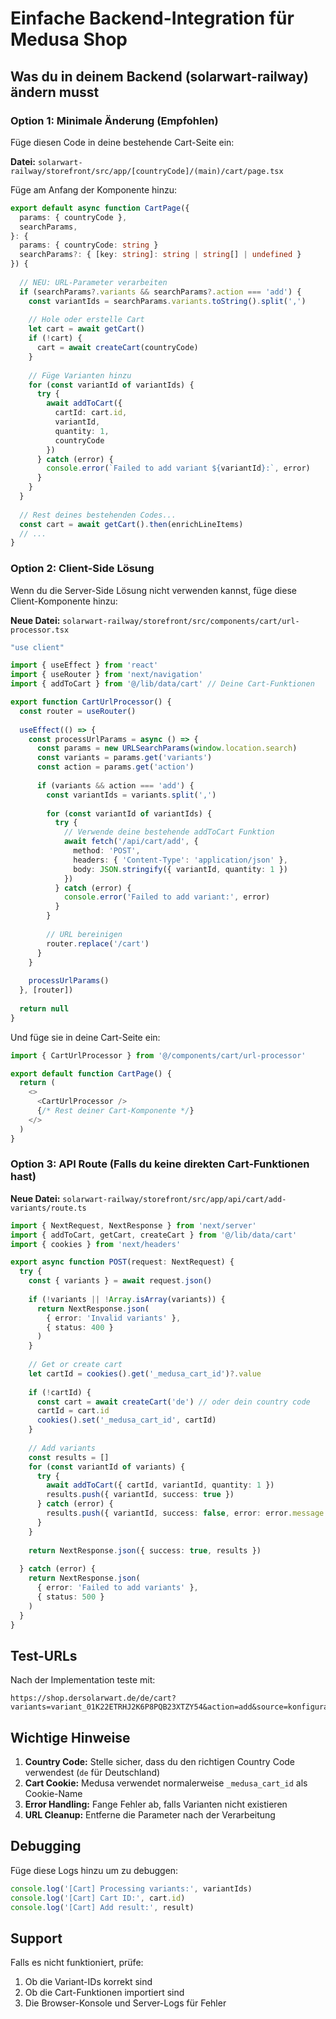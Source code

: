 # Einfache Backend-Integration für Medusa Shop

## Was du in deinem Backend (solarwart-railway) ändern musst

### Option 1: Minimale Änderung (Empfohlen)

Füge diesen Code in deine bestehende Cart-Seite ein:

**Datei:** `solarwart-railway/storefront/src/app/[countryCode]/(main)/cart/page.tsx`

Füge am Anfang der Komponente hinzu:

```typescript
export default async function CartPage({
  params: { countryCode },
  searchParams,
}: {
  params: { countryCode: string }
  searchParams?: { [key: string]: string | string[] | undefined }
}) {
  
  // NEU: URL-Parameter verarbeiten
  if (searchParams?.variants && searchParams?.action === 'add') {
    const variantIds = searchParams.variants.toString().split(',')
    
    // Hole oder erstelle Cart
    let cart = await getCart()
    if (!cart) {
      cart = await createCart(countryCode)
    }
    
    // Füge Varianten hinzu
    for (const variantId of variantIds) {
      try {
        await addToCart({
          cartId: cart.id,
          variantId,
          quantity: 1,
          countryCode
        })
      } catch (error) {
        console.error(`Failed to add variant ${variantId}:`, error)
      }
    }
  }
  
  // Rest deines bestehenden Codes...
  const cart = await getCart().then(enrichLineItems)
  // ...
}
```

### Option 2: Client-Side Lösung

Wenn du die Server-Side Lösung nicht verwenden kannst, füge diese Client-Komponente hinzu:

**Neue Datei:** `solarwart-railway/storefront/src/components/cart/url-processor.tsx`

```typescript
"use client"

import { useEffect } from 'react'
import { useRouter } from 'next/navigation'
import { addToCart } from '@/lib/data/cart' // Deine Cart-Funktionen

export function CartUrlProcessor() {
  const router = useRouter()
  
  useEffect(() => {
    const processUrlParams = async () => {
      const params = new URLSearchParams(window.location.search)
      const variants = params.get('variants')
      const action = params.get('action')
      
      if (variants && action === 'add') {
        const variantIds = variants.split(',')
        
        for (const variantId of variantIds) {
          try {
            // Verwende deine bestehende addToCart Funktion
            await fetch('/api/cart/add', {
              method: 'POST',
              headers: { 'Content-Type': 'application/json' },
              body: JSON.stringify({ variantId, quantity: 1 })
            })
          } catch (error) {
            console.error('Failed to add variant:', error)
          }
        }
        
        // URL bereinigen
        router.replace('/cart')
      }
    }
    
    processUrlParams()
  }, [router])
  
  return null
}
```

Und füge sie in deine Cart-Seite ein:

```typescript
import { CartUrlProcessor } from '@/components/cart/url-processor'

export default function CartPage() {
  return (
    <>
      <CartUrlProcessor />
      {/* Rest deiner Cart-Komponente */}
    </>
  )
}
```

### Option 3: API Route (Falls du keine direkten Cart-Funktionen hast)

**Neue Datei:** `solarwart-railway/storefront/src/app/api/cart/add-variants/route.ts`

```typescript
import { NextRequest, NextResponse } from 'next/server'
import { addToCart, getCart, createCart } from '@/lib/data/cart'
import { cookies } from 'next/headers'

export async function POST(request: NextRequest) {
  try {
    const { variants } = await request.json()
    
    if (!variants || !Array.isArray(variants)) {
      return NextResponse.json(
        { error: 'Invalid variants' },
        { status: 400 }
      )
    }
    
    // Get or create cart
    let cartId = cookies().get('_medusa_cart_id')?.value
    
    if (!cartId) {
      const cart = await createCart('de') // oder dein country code
      cartId = cart.id
      cookies().set('_medusa_cart_id', cartId)
    }
    
    // Add variants
    const results = []
    for (const variantId of variants) {
      try {
        await addToCart({ cartId, variantId, quantity: 1 })
        results.push({ variantId, success: true })
      } catch (error) {
        results.push({ variantId, success: false, error: error.message })
      }
    }
    
    return NextResponse.json({ success: true, results })
    
  } catch (error) {
    return NextResponse.json(
      { error: 'Failed to add variants' },
      { status: 500 }
    )
  }
}
```

## Test-URLs

Nach der Implementation teste mit:

```
https://shop.dersolarwart.de/de/cart?variants=variant_01K22ETRHJ2K6P8PQB23XTZY54&action=add&source=konfigurator
```

## Wichtige Hinweise

1. **Country Code:** Stelle sicher, dass du den richtigen Country Code verwendest (`de` für Deutschland)
2. **Cart Cookie:** Medusa verwendet normalerweise `_medusa_cart_id` als Cookie-Name
3. **Error Handling:** Fange Fehler ab, falls Varianten nicht existieren
4. **URL Cleanup:** Entferne die Parameter nach der Verarbeitung

## Debugging

Füge diese Logs hinzu um zu debuggen:

```typescript
console.log('[Cart] Processing variants:', variantIds)
console.log('[Cart] Cart ID:', cart.id)
console.log('[Cart] Add result:', result)
```

## Support

Falls es nicht funktioniert, prüfe:
1. Ob die Variant-IDs korrekt sind
2. Ob die Cart-Funktionen importiert sind
3. Die Browser-Konsole und Server-Logs für Fehler
